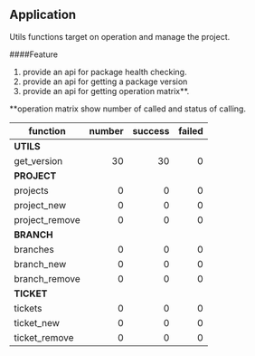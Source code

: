 Application
--

Utils functions target on operation and manage the project.


####Feature
1. provide an api for package health checking.
2. provide an api for getting a package version
3. provide an api for getting operation matrix**.


**operation matrix show number of called and status of calling.

|function|number|success|failed|
|---|---:|---:|---:|
|**UTILS**|
|get_version|30|30|0|
|**PROJECT**|
|projects|0|0|0|
|project_new|0|0|0|
|project_remove|0|0|0|
|**BRANCH**|
|branches|0|0|0|
|branch_new|0|0|0|
|branch_remove|0|0|0|
|**TICKET**|
|tickets|0|0|0|
|ticket_new|0|0|0|
|ticket_remove|0|0|0|
